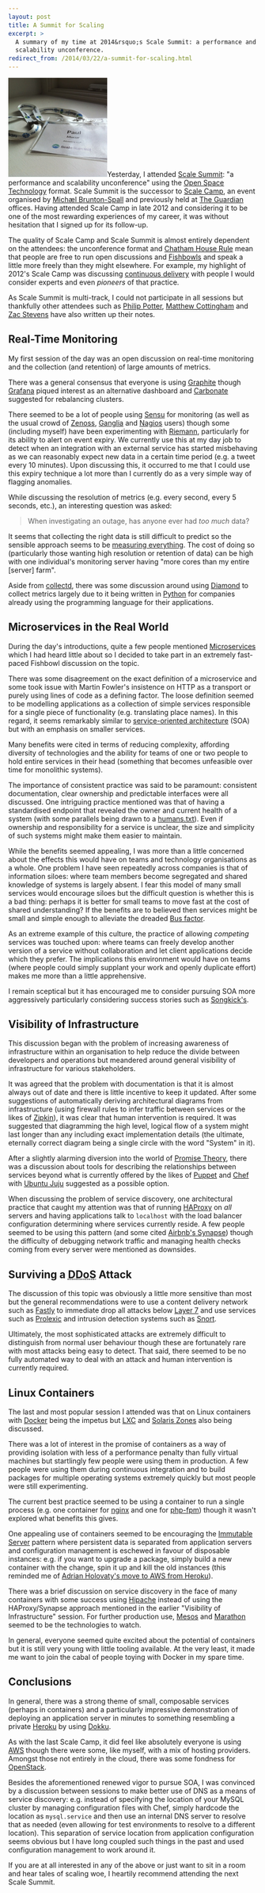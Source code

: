 ```yaml
---
layout: post
title: A Summit for Scaling
excerpt: >
  A summary of my time at 2014&rsquo;s Scale Summit: a performance and
  scalability unconference.
redirect_from: /2014/03/22/a-summit-for-scaling.html
---
```

<img src="/i/scalesummit.jpg" width="200" height="200" alt="" class="pull-left">Yesterday, I attended [Scale Summit][]: "a performance and scalability
unconference" using the [Open Space Technology][] format. Scale Summit is the
successor to [Scale Camp][], an event organised by [Mich&aelig;l
Brunton-Spall][Michael Brunton-Spall] and previously held at [The Guardian][]
offices. Having attended Scale Camp in late 2012 and considering it to be one
of the most rewarding experiences of my career, it was without hesitation that
I signed up for its follow-up.

The quality of Scale Camp and Scale Summit is almost entirely dependent on
the attendees: the unconference format and [Chatham House Rule][] mean that
people are free to run open discussions and [Fishbowls][Fishbowl] and speak a
little more freely than they might elsewhere. For example, my highlight of
2012's Scale Camp was discussing [continuous delivery] with people I would
consider experts and even *pioneers* of that practice.

As Scale Summit is multi-track, I could not participate in all sessions but
thankfully other attendees such as [Philip Potter][], [Matthew
Cottingham][] and [Zac Stevens][] have also written up their notes.

## Real-Time Monitoring

My first session of the day was an open discussion on real-time monitoring and
the collection (and retention) of large amounts of metrics.

There was a general consensus that everyone is using [Graphite][] though
[Grafana][] piqued interest as an alternative dashboard and [Carbonate][]
suggested for rebalancing clusters.

There seemed to be a lot of people using [Sensu][] for monitoring (as well as
the usual crowd of [Zenoss][], [Ganglia][] and [Nagios][] users) though some
(including myself) have been experimenting with [Riemann][], particularly for
its ability to alert on event expiry. We currently use this at my day job to
detect when an integration with an external service has started misbehaving as
we can reasonably expect new data in a certain time period (e.g. a tweet every
10
minutes). Upon discussing this, it occurred to me that I could use this expiry
technique a lot more than I currently do as a very simple way of flagging
anomalies.

While discussing the resolution of metrics (e.g. every second, every 5
seconds, etc.), an interesting question was asked:

> When investigating an outage, has anyone ever had *too much* data?

It seems that collecting the right data is still difficult to predict so the
sensible approach seems to be [measuring everything][Measure Anything]. The
cost of doing so (particularly those wanting high resolution or retention of
data) can be high with one individual's monitoring server having "more cores
than my entire [server] farm".

Aside from [collectd][], there was some discussion around using [Diamond][] to
collect metrics largely due to it being written in [Python][] for companies
already using the programming language for their applications.

## Microservices in the Real World

During the day's introductions, quite a few people mentioned [Microservices][]
which I had heard little about so I decided to take part in an extremely
fast-paced Fishbowl discussion on the topic.

There was some disagreement on the exact definition of a microservice and some
took issue with Martin Fowler's insistence on HTTP as a transport or purely
using lines of code as a defining factor. The loose definition seemed to be
modelling applications as a collection of simple services responsible
for a single piece of functionality (e.g. translating place names). In this
regard, it seems remarkably similar to [service-oriented architecture][SOA]
(SOA) but with an emphasis on smaller services.

Many benefits were cited in terms of reducing complexity, affording diversity
of technologies and the ability for teams of one or two people to hold entire
services in their head (something that becomes unfeasible over time for
monolithic systems).

The importance of consistent practice was said to be paramount: consistent
documentation, clear ownership and predictable interfaces were all discussed.
One intriguing practice mentioned was that of having a standardised endpoint
that revealed the owner and current health of a system (with some parallels
being drawn to a [humans.txt][]). Even if ownership and responsibility for a
service is unclear, the size and simplicity of such systems might make them
easier to maintain.

While the benefits seemed appealing, I was more than a little concerned about
the effects this would have on teams and technology organisations as a whole.
One problem I have seen repeatedly across companies is that of information
siloes: where team members become segregated and shared knowledge of systems
is largely absent. I fear this model of many small services would encourage
siloes but the difficult question is whether this is a bad thing: perhaps it
is better for small teams to move fast at the cost of shared understanding? If
the benefits are to believed then services might be small and simple enough to
alleviate the dreaded [Bus factor][].

As an extreme example of this culture, the practice of allowing *competing*
services was touched upon: where teams can freely develop another version of a
service without collaboration and let client applications decide which they
prefer. The implications this environment would have on teams (where people
could simply supplant your work and openly duplicate effort)
makes me more than a little apprehensive.

I remain sceptical but it has encouraged me to consider pursuing SOA more
aggressively particularly considering success stories such as
[Songkick's][SOA Songkick].

## Visibility of Infrastructure

This discussion began with the problem of increasing awareness of
infrastructure within an organisation to help reduce the divide between
developers and operations but meandered around general visibility of
infrastructure for various stakeholders.

It was agreed that the problem with documentation is that it is almost always
out of date and there is little incentive to keep it updated. After some
suggestions of automatically deriving architectural diagrams from
infrastructure (using firewall rules to infer traffic between services or the
likes of [Zipkin][]), it was clear that human intervention is required. It was
suggested that diagramming the high level, logical flow of a system might last
longer than any including exact implementation details (the ultimate,
eternally correct diagram being a single circle with the word "System" in it).

After a slightly alarming diversion into the world of [Promise Theory][],
there was a discussion about tools for describing the relationships
between services beyond what is currently offered by the likes of
[Puppet][] and [Chef][] with [Ubuntu Juju][] suggested as a possible option.

When discussing the problem of service discovery, one architectural practice
that caught my attention was that of running [HAProxy][] on *all* servers and
having applications talk to `localhost` with the load balancer configuration
determining where services currently reside. A few people seemed to be using
this pattern (and some cited [Airbnb's Synapse][Synapse]) though the
difficulty of debugging network traffic and managing health checks coming from
every server were mentioned as downsides.

## Surviving a <abbr title="Distributed Denial of Service">DDoS</abbr> Attack

The discussion of this topic was obviously a little more sensitive than most
but the general recommendations were to use a content delivery network such as
[Fastly][] to immediate drop all attacks below [Layer 7][] and use services
such as [Prolexic][] and intrusion detection systems such as [Snort][].

Ultimately, the most sophisticated attacks are extremely difficult to
distinguish from normal user behaviour though these are fortunately rare with
most attacks being easy to detect. That said, there seemed to be no fully
automated way to deal with an attack and human intervention is currently
required.

## Linux Containers

The last and most popular session I attended was that on Linux containers with
[Docker][] being the impetus but [LXC][] and [Solaris Zones][] also being
discussed.

There was a lot of interest in the promise of containers as a way of providing
isolation with less of a performance penalty than fully virtual machines but
startlingly few people were using them in production. A few people were using
them during continuous integration and to build packages for multiple
operating systems extremely quickly but most people were still
experimenting.

The current best practice seemed to be using a container to run a single
process (e.g. one container for [nginx][] and one for [php-fpm][]) though it
wasn't explored what benefits this gives.

One appealing use of containers seemed to be encouraging the [Immutable
Server][] pattern where persistent data is separated from application servers
and configuration management is eschewed in favour of disposable instances:
e.g. if you want to upgrade a package, simply build a new container with the
change, spin it up and kill the old instances (this reminded me of [Adrian
Holovaty's move to AWS from Heroku][Holovaty]).

There was a brief discussion on service discovery in the face of many
containers with some success using [Hipache][] instead of using the
HAProxy/Synapse approach mentioned in the earlier "Visibility of
Infrastructure" session. For further production use, [Mesos][] and
[Marathon][] seemed to be the technologies to watch.

In general, everyone seemed quite excited about the potential of containers
but it is still very young with little tooling available. At the
very least, it made me want to join the cabal of people toying with Docker in
my spare time.

## Conclusions

In general, there was a strong theme of small, composable services (perhaps in
containers) and a particularly impressive demonstration of deploying an
application server in minutes to something resembling a private [Heroku][] by
using [Dokku][].

As with the last Scale Camp, it did feel like absolutely
everyone is using [AWS][] though there were some, like myself, with a mix of
hosting providers. Amongst those not entirely in the cloud, there was some
fondness for [OpenStack][].

Besides the aforementioned renewed vigor to pursue SOA, I was convinced by a
discussion between sessions to make better use of DNS as a means of
service discovery: e.g. instead of specifying the location of your MySQL
cluster by managing configuration files with Chef, simply hardcode the
location as `mysql.service` and then use an internal DNS server to resolve
that as needed (even allowing for test environments to resolve to a different
location). This separation of service location from application configuration
seems obvious but I have long coupled such things in the past and used
configuration management to work around it.

If you are at all interested in any of the above or just want to sit in a room
and hear tales of scaling woe, I heartily recommend attending the next Scale
Summit.

  [Heroku]: https://www.heroku.com
  [AWS]: http://aws.amazon.com
  [Holovaty]: http://www.holovaty.com/writing/aws-notes/
  [Immutable Server]: http://martinfowler.com/bliki/ImmutableServer.html
  [nginx]: http://nginx.org
  [php-fpm]: http://php-fpm.org
  [collectd]: http://collectd.org
  [Prolexic]: http://www.prolexic.com
  [Layer 7]: http://en.wikipedia.org/wiki/Application_layer
  [Fastly]: http://www.fastly.com
  [Puppet]: http://puppetlabs.com
  [Chef]: http://www.getchef.com
  [Zipkin]: http://twitter.github.io/zipkin/
  [SOA Songkick]: http://devblog.songkick.com/2012/07/27/service-oriented-songkick/
  [humans.txt]: http://humanstxt.org
  [Bus factor]: http://en.wikipedia.org/wiki/Bus_factor
  [SOA]: http://en.wikipedia.org/wiki/Service-oriented_architecture
  [Measure Anything]: http://codeascraft.com/2011/02/15/measure-anything-measure-everything/
  [Zenoss]: http://www.zenoss.com
  [Nagios]: http://www.nagios.org
  [Graphite]: http://graphite.wikidot.com
  [Carbonate]: https://github.com/jssjr/carbonate
  [Continuous delivery]: http://en.wikipedia.org/wiki/Continuous_delivery
  [Fishbowl]: http://en.wikipedia.org/wiki/Fishbowl_(conversation)
  [Open Space Technology]: http://en.wikipedia.org/wiki/Open_Space_Technology
  [Michael Brunton-Spall]: https://twitter.com/bruntonspall
  [The Guardian]: http://www.theguardian.com
  [Scale Summit]: http://www.scalesummit.org
  [Scale Camp]: http://www.scalecamp.org.uk
  [Chatham House Rule]: http://www.chathamhouse.org/about-us/chathamhouserule
  [Grafana]: http://grafana.org
  [Riemann]: http://riemann.io
  [Sensu]: http://sensuapp.org
  [Docker]: https://www.docker.io
  [Solaris Zones]: http://en.wikipedia.org/wiki/Solaris_Containers
  [LXC]: https://linuxcontainers.org
  [Prolexic]: http://www.prolexic.com
  [Ubuntu Juju]: https://juju.ubuntu.com
  [Microservices]: http://martinfowler.com/articles/microservices.html
  [Ganglia]: http://ganglia.sourceforge.net
  [Diamond]: https://github.com/BrightcoveOS/Diamond
  [Hipache]: https://github.com/dotcloud/hipache
  [Synapse]: https://github.com/airbnb/synapse
  [OpenStack]: https://www.openstack.org
  [Dokku]: https://github.com/progrium/dokku
  [Mesos]: http://mesos.apache.org
  [Marathon]: https://github.com/mesosphere/marathon
  [Promise Theory]: http://en.wikipedia.org/wiki/Promise_theory
  [Philip Potter]: https://gist.github.com/philandstuff/9684513
  [Matthew Cottingham]: http://words.volant.is/articles/notes-scale-summit/
  [HAProxy]: http://haproxy.1wt.eu
  [Python]: https://www.python.org
  [Snort]: http://www.snort.org
  [Zac Stevens]: http://www.cryptocracy.com/blog/2014/03/23/scale-summit-2014/
